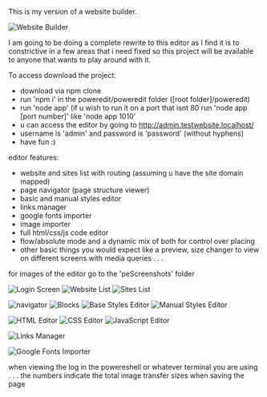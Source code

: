 This is my version of a website builder.

![Website Builder](peScreenshots/GeneralEditor.PNG)

I am going to be doing a complete rewrite to this editor as I find it is to constrictive in a few areas that i need fixed so this project will be available to anyone that wants to play around with it.

To access download the project:
- download via npm clone
- run 'npm i' in the poweredit/poweredit folder ([root folder]/poweredit)
- run 'node app' (if u wish to run it on a port that isnt 80 run 'node app [port number]' like 'node app 1010'
- u can access the editor by going to http://admin.testwebsite.localhost/
- username is 'admin' and password is 'password' (without hyphens)
- have fun :)

editor features:
 - website and sites list with routing (assuming u have the site domain mapped)
 - page navigator (page structure viewer)
 - basic and manual styles editor
 - links manager
 - google fonts importer
 - image importer
 - full html/css/js code editor
 - flow/absolute mode and a dynamic mix of both for control over placing
 - other basic things you would expect like a preview, size changer to view on different screens with media queries . . .

for images of the editor go to the 'peScreenshots' folder

![Login Screen](peScreenshots/LoginScreen.PNG)
![Website List](peScreenshots/WebsiteList.PNG)
![Sites List](peScreenshots/SitesList.PNG)

![navigator](peScreenshots/Navigator.PNG)
![Blocks](peScreenshots/Blocks.PNG)
![Base Styles Editor](peScreenshots/BasicStylesEditor.PNG)
![Manual Styles Editor](peScreenshots/ManualStylesEditor.PNG)

![HTML Editor](peScreenshots/HTMLEditor.PNG)
![CSS Editor](peScreenshots/CSSEditor.PNG)
![JavaScript Editor](peScreenshots/JavascriptEditor.PNG)

![Links Manager](peScreenshots/LinksManager.PNG)

![Google Fonts Importer](peScreenshots/GoogleFontsImporter.PNG)

when viewing the log in the powereshell or whatever terminal you are using . . . the numbers indicate the total image transfer sizes when saving the page
